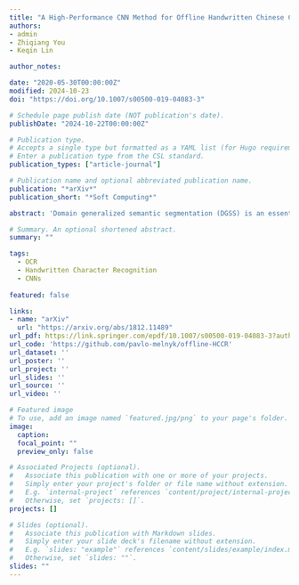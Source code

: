 ```yaml
---
title: "A High-Performance CNN Method for Offline Handwritten Chinese Character Recognition and Visualization"
authors:
- admin
- Zhiqiang You
- Keqin Lin

author_notes:

date: "2020-05-30T00:00:00Z"
modified: 2024-10-23
doi: "https://doi.org/10.1007/s00500-019-04083-3"

# Schedule page publish date (NOT publication's date).
publishDate: "2024-10-22T00:00:00Z"

# Publication type.
# Accepts a single type but formatted as a YAML list (for Hugo requirements).
# Enter a publication type from the CSL standard.
publication_types: ["article-journal"]

# Publication name and optional abbreviated publication name.
publication: "*arXiv*"
publication_short: "*Soft Computing*"

abstract: 'Domain generalized semantic segmentation (DGSS) is an essential but highly challenging task, in which the model is trained only on source data and any target data is not available. Existing DGSS methods primarily standardize the feature distribution or utilize extra domain data for augmentation. However, the former sacrifices valuable information and the latter introduces domain biases. Therefore, generating diverse-style source data without auxiliary data emerges as an attractive strategy. In light of this, we propose GAN-based feature augmentation (GBFA) that hallucinates stylized feature maps while preserving their semantic contents with a feature generator. The impressive generative capability of GANs enables GBFA to perform inter-channel and trainable feature synthesis in an end-to-end framework. To enable learning GBFA, we introduce random image color augmentation (RICA), which adds a diverse range of variations to source images during training. These augmented images are then passed through a feature extractor to obtain features tailored for GBFA training. Both GBFA and RICA operate exclusively within the source domain, eliminating the need for auxiliary datasets. We conduct extensive experiments, and the generalization results from the synthetic GTAV and SYNTHIA to the real Cityscapes, BDDS, and Mapillary datasets show that our method achieves state-of-the-art performance in DGSS.'

# Summary. An optional shortened abstract.
summary: ""

tags:
  - OCR 
  - Handwritten Character Recognition
  - CNNs
  
featured: false

links:
- name: "arXiv"
  url: "https://arxiv.org/abs/1812.11489"
url_pdf: https://link.springer.com/epdf/10.1007/s00500-019-04083-3?author_access_token=T-sw5xcr57JE5_pjR_0Vrfe4RwlQNchNByi7wbcMAY41mDQ1UaWmo8QPg956ZHdrtrmysrl25HcwHd_A88dKPwGVxqZNMX_11svHZz3nsyAJi6AsN1rom1xQCF-fjGaVhL2dyzXTk3AXOjmqDvg2pg%3D%3D
url_code: 'https://github.com/pavlo-melnyk/offline-HCCR'
url_dataset: ''
url_poster: ''
url_project: ''
url_slides: ''
url_source: ''
url_video: ''

# Featured image
# To use, add an image named `featured.jpg/png` to your page's folder. 
image:
  caption: 
  focal_point: ""
  preview_only: false

# Associated Projects (optional).
#   Associate this publication with one or more of your projects.
#   Simply enter your project's folder or file name without extension.
#   E.g. `internal-project` references `content/project/internal-project/index.md`.
#   Otherwise, set `projects: []`.
projects: []

# Slides (optional).
#   Associate this publication with Markdown slides.
#   Simply enter your slide deck's filename without extension.
#   E.g. `slides: "example"` references `content/slides/example/index.md`.
#   Otherwise, set `slides: ""`.
slides: ""
---
```


<span style="display:none;"> Recent researches introduced fast, compact and efficient convolutional neural networks (CNNs) for offline handwritten Chinese character recognition (HCCR). However, many of them did not address the problem of network interpretability. We propose a new architecture of a deep CNN with high recognition performance which is capable of learning deep features for visualization. A special characteristic of our model is the bottleneck layers which enable us to retain its expressiveness while reducing the number of multiply-accumulate operations and the required storage. We introduce a modification of global weighted average pooling (GWAP) - global weighted output average pooling (GWOAP). This paper demonstrates how they allow us to calculate class activation maps (CAMs) in order to indicate the most relevant input character image regions used by our CNN to identify a certain class. Evaluating on the ICDAR-2013 offline HCCR competition dataset, we show that our model enables a relative 0.83% error reduction while having 49% fewer parameters and the same computational cost compared to the current state-of-the-art single-network method trained only on handwritten data. Our solution outperforms even recent residual learning approaches. </span>